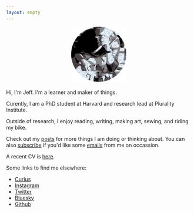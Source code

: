 ```yaml
---
layout: empty
---
```


<center> 
<img src="/files/jeff_artsy_face_circle.png"  width="150" height="150" class="rotate-slowly">
</center> 

<br>
Hi, I'm Jeff. I'm a learner and maker of things.

Curently, I am a PhD student at Harvard and research lead at Plurality Institute. 

Outside of research, I enjoy reading, writing, making art, sewing, and riding my bike.

Check out my [posts](https://jeffreyfossett.com/posts/) for more things I am doing or thinking about. You can also [subscribe](https://jeffreyfossett.com/subscribe/) if you'd like some [emails](https://jeffreyfossett.com/2024/07/10/newsletter-db.html) from me on occassion.

A recent CV is
    <a href="/files/Jeffrey_Fossett_CV_2023.pdf">here</a>.

Some links to find me elsewhere: 
* [Curius](https://curius.app/jeff-fossett)
* [Insta](https://www.instagram.com/jfoss117/)[gram](https://www.instagram.com/90percent.art/)
* [Twitter](https://twitter.com/jfoss117)
* [Bluesky](https://bsky.app/profile/jfoss117.bsky.social)
* [Github](https://github.com/Fossj117)

<!-- <p>Here are some professional things:</p> -->
<!-- <ul>
    <li>Currently, I am a <a href="https://www.hbs.edu/faculty/Pages/profile.aspx?facId=1068421"> doctoral student</a>
    at Harvard Business School and <a href=https://www.plurality.institute/about>Research Lead</a> at Plurality Institute.</li>
    <li>In the past, I was a data scientist at Airbnb</li>
</ul> -->

<!-- <p> I am interested in the decisions we make about digital technology.</p>
<p>Previously, I was a member of the <a
        href="https://medium.com/airbnb-engineering/at-airbnb-data-science-belongs-everywhere-917250c6beba">data science
        team at Airbnb</a>, received my <a href="https://statistics.fas.harvard.edu/alumni"> AM in Statistics at Harvard
        University</a>, my BA in Mathematics and Philosophy from <a href="https://www.williams.edu/">Williams
        College</a>, and studied at <a href="https://exeter.williams.edu/">Oxford University</a>. I have also been
    affiliated with the <a href="https://cyber.harvard.edu/">Berkman Klein Center for Internet and Society</a> both as
    research intern and as an <a href="https://www.bkmla.org/">Assembly Student Fellow</a>. You can find a copy of my CV
    <a href="/files/Jeffrey_Fossett_CV_2023.pdf">here</a>.</p>
<p>In addition to reseach, I enjoy creative projects, especially <a href="https://90percentart.com/">at the intersection
        of technology & visual art</a>. See the <a href="https://jeffreyfossett.com/posts/">posts</a> section of this
    site for (mostly) informal writing & experimentation on a range of topics.</p> -->